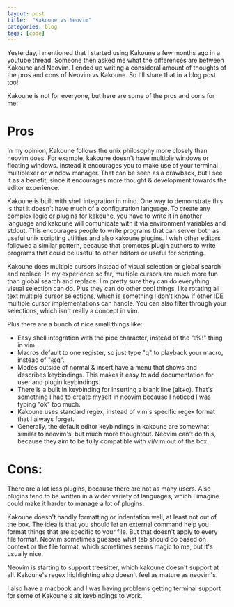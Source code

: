 ```yaml
---
layout: post
title:  "Kakoune vs Neovim"
categories: blog
tags: [code]
---
```

Yesterday, I mentioned that I started using Kakoune a few months ago in a
youtube thread. Someone then asked me what the differences are between Kakoune
and Neovim. I ended up writing a consideral amount of thoughts of the pros and
cons of Neovim vs Kakoune. So I'll share that in a blog post too!

Kakoune is not for everyone, but here are some of the pros and cons for me:

# Pros

In my opinion, Kakoune follows the unix philosophy more closely than neovim does. For example, kakoune doesn't have multiple windows or floating windows. Instead it encourages you to make use of your terminal multiplexer or window manager. That can be seen as a drawback, but I see it as a benefit, since it encourages more thought & development towards the editor experience.

Kakoune is built with shell integration in mind. One way to demonstrate this is that it doesn't have much of a configuration language. To create any complex logic or plugins for kakoune, you have to write it in another language and kakoune will comunicate with it via environment variables and stdout. This encourages people to write programs that can server both as useful unix scripting utilities and also kakoune plugins. I wish other editors followed a similar pattern, because that promotes plugin authors to write programs that could be useful to other editors or useful for scripting.

Kakoune does multiple cursors instead of visual selection or global search and replace. In my experience so far, multiple cursors are much more fun than global search and replace. I'm pretty sure they can do everything visual selection can do. Plus they can do other cool things, like rotating all text multiple cursor selections, which is something I don't know if other IDE multiple cursor implementations can handle. You can also filter through your selections, which isn't really a concept in vim. 

Plus there are a bunch of nice small things like:
- Easy shell integration with the pipe character, instead of the ":%!" thing in vim.
- Macros default to one register, so just type "q" to playback your macro, instead of "@q".
- Modes outside of normal & insert have a menu that shows and describes keybindings. This makes it easy to add documentation for user and plugin keybindings.
- There is a built in keybinding for inserting a blank line (alt+o). That's something I had to create myself in neovim because I noticed I was typing "o<esc>k" too much.
- Kakoune uses standard regex, instead of vim's specific regex format that I always forget.
- Generally, the default editor keybindings in kakoune are somewhat similar to neovim's, but much more thoughtout. Neovim can't do this, because they aim to be fully compatible with vi/vim out of the box.

# Cons: 

There are a lot less plugins, because there are not as many users. Also plugins tend to be written in a wider variety of languages, which I imagine could make it harder to manage a lot of plugins.

Kakoune doesn't handly formatting or indentation well, at least not out of the box. The idea is that you should let an external command help you format things that are specific to your file. But that doesn't apply to every file format. Neovim sometimes guesses what tab should do based on context or the file format, which sometimes seems magic to me, but it's usually nice. 

Neovim is starting to support treesitter, which kakoune doesn't support at all. Kakoune's regex highlighting also doesn't feel as mature as neovim's.

I also have a macbook and I was having problems getting terminal support for some of Kakoune's alt keybindings to work.
